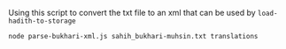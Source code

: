 Using this script to convert the txt file to an xml that can be used by `load-hadith-to-storage`
```bash
node parse-bukhari-xml.js sahih_bukhari-muhsin.txt translations
```